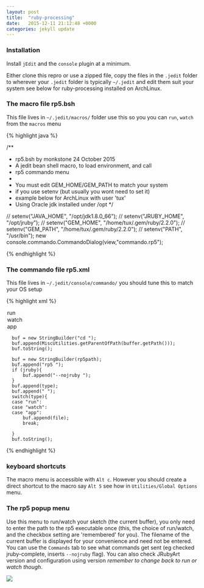 ```yaml
---
layout: post
title:  "ruby-processing"
date:   2015-12-11 21:12:48 +0000
categories: jekyll update
---
```

### Installation

Install `jEdit` and the `console` plugin at a minimum.

Either clone this repro or use a zipped file, copy the files in the `.jedit` folder to wherever your `.jedit` folder is typically `~/.jedit` and edit them suit your system see below for ruby-processing installed on ArchLinux.

### The macro file rp5.bsh

This file lives in `~/.jedit/macros/` folder use this so you you can `run`, `watch` from the `macros` menu 

{% highlight java %}

/**
* rp5.bsh by monkstone 24 October 2015 
* A jedit bean shell macro, to load environment, and call
* rp5 commando menu
*
* You must edit GEM_HOME/GEM_PATH to match your system
* if you use setenv (but usually you wont need to set it)
* example below for ArchLinux with user 'tux'
* Using Oracle jdk installed under /opt
*/

// setenv("JAVA_HOME", "/opt/jdk1.8.0_66");
// setenv("JRUBY_HOME", "/opt/jruby");
// setenv("GEM_HOME", "/home/tux/.gem/ruby/2.2.0");
// setenv("GEM_PATH", "/home/tux/.gem/ruby/2.2.0");
// setenv("PATH", "/usr/bin");
new console.commando.CommandoDialog(view,"commando.rp5");

{% endhighlight %}

### The commando file rp5.xml

This file lives in `~/.jedit/console/commando/` you should tune this to match your OS setup

{% highlight xml %}
<?xml version="1.0"?>
<!DOCTYPE COMMANDO SYSTEM "commando.dtd">
<!-- Monkstone, 2015-October-25 for ruby-processing -->
<COMMANDO>
<UI>
<CAPTION LABEL="Run">
<FILE_ENTRY LABEL="ruby file" VARNAME="file" EVAL="buffer.getName()"/>
</CAPTION>
<CAPTION LABEL="Path to rp5">
<ENTRY LABEL="path" VARNAME="rp5path" DEFAULT=""/>
</CAPTION>
<CAPTION LABEL="Choose Run/Watch/App">
<CHOICE LABEL="Select" VARNAME="type" DEFAULT="run" >
<OPTION  LABEL="run" VALUE="run"/>
<OPTION LABEL="watch" VALUE="watch"/>
<OPTION LABEL="app" VALUE="app"/>
</CHOICE>
</CAPTION>
<CAPTION LABEL="JRuby Opt">
<TOGGLE LABEL="jruby-complete" VARNAME="jruby" DEFAULT="FALSE"/>
</CAPTION>
</UI>

<COMMANDS>
<COMMAND SHELL="System" CONFIRM="FALSE">
<!-- cd to working dir -->

	  buf = new StringBuilder("cd ");
	  buf.append(MiscUtilities.getParentOfPath(buffer.getPath()));
	  buf.toString();
	
</COMMAND>
<COMMAND SHELL="System" CONFIRM="FALSE">

	  buf = new StringBuilder(rp5path);
	  buf.append("rp5 ");
	  if (jruby){
	      buf.append("--nojruby ");
	  }	 
	  buf.append(type);
	  buf.append(" "); 
	  switch(type){
	  case "run":
	  case "watch":
	  case "app":
	      buf.append(file);
	      break;

	  }
	  buf.toString();
	
</COMMAND>
</COMMANDS>
</COMMANDO>

{% endhighlight %}

### keyboard shortcuts

The macro menu is accessible with `Alt c`.  However you should create a direct shortcut to the macro say `Alt 5` see how in `Utilities/Global Options` menu.

### The rp5 popup menu

Use this menu to run/watch your sketch (the current buffer), you only need to enter the path to the rp5 executable once (this, the choice of run/watch, and the checkbox setting are 'remembered' for you). The filename of the current buffer is displayed for your convenience and need not be entered. You can use the `Commands` tab to see what commands get sent (eg checked jruby-complete, inserts `--nojruby` flag). You can also check JRubyArt version and configuration using version _remember to change back to run or watch though_.

<img src="{{ site.baseurl }}/assets/rp5.png" />

